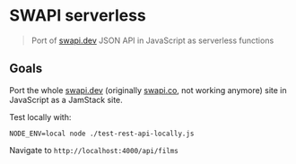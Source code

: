 # SWAPI serverless

> Port of [swapi.dev](https://swapi.dev) JSON API in JavaScript as serverless functions

## Goals
Port the whole [swapi.dev](https://swapi.dev) (originally [swapi.co](swapi.co), not working anymore) site in JavaScript as a JamStack site.



Test locally with:
```
NODE_ENV=local node ./test-rest-api-locally.js
```
Navigate to `http://localhost:4000/api/films`
